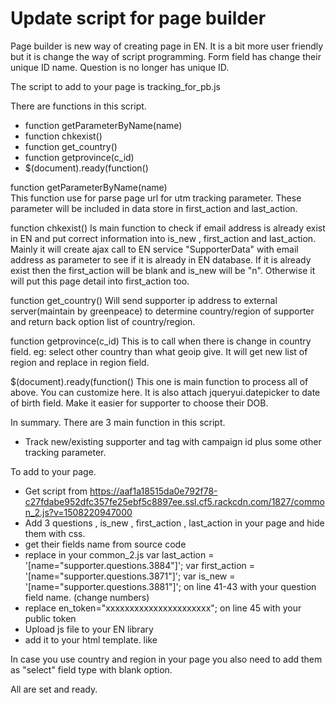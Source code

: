 # Update script for page builder
Page builder is new way of creating page in EN. It is a bit more user friendly but it is change the way of script programming. Form field has change their unique ID name. Question is no longer has unique ID. 

The script to add to your page is tracking_for_pb.js

There are functions in this script. 
- function getParameterByName(name) 
- function chkexist()
- function get_country()
- function getprovince(c_id)
- $(document).ready(function() 

function getParameterByName(name)  
This function use for parse page url for utm tracking parameter. These parameter will be included in data store in  first_action and last_action. 

function chkexist()
Is main function to check if email address is already exist in EN and put correct information into is_new , first_action and last_action. Mainly it will create ajax call to EN service "SupporterData" with email address as parameter to see if it is already in EN database. If it is already exist then the first_action will be blank and is_new will be "n". Otherwise it will put this page detail into first_action too. 

function get_country()
Will send supporter ip address to external server(maintain by greenpeace) to determine country/region of supporter and return back option list of country/region. 

function getprovince(c_id)
This is to call when there is change in country field. eg: select other country than what geoip give. It will get new list of region and replace in region field. 

$(document).ready(function()
This one is main function to process all of above. You can customize here. It is also attach jqueryui.datepicker to date of birth field. Make it easier for supporter to choose their DOB. 

In summary. There are 3 main function in this script. 
- Track new/existing supporter and tag with campaign id plus some other tracking parameter. 

To add to your page. 
- Get script from
https://aaf1a18515da0e792f78-c27fdabe952dfc357fe25ebf5c8897ee.ssl.cf5.rackcdn.com/1827/common_2.js?v=1508220947000
- Add 3 questions , is_new , first_action , last_action in your page and hide them with css. 
- get their fields name from source code
- replace in your common_2.js
var last_action = '[name="supporter.questions.3884"]';
var first_action = '[name="supporter.questions.3871"]';
var is_new = '[name="supporter.questions.3881"]';
on line 41-43 with your question field name. (change numbers)
- replace en_token="xxxxxxxxxxxxxxxxxxxxxx"; on line 45 with your public token
- Upload js file to your EN library
- add it to your html template. like 
<script src="//aaf1a18515da0e792f78-c27fdabe952dfc357fe25ebf5c8897ee.ssl.cf5.rackcdn.com/1827/common_2.js?v=1508220947000"></script>

In case you use country and region in your page you also need to add them as "select" field type with blank option. 

All are set and ready.
